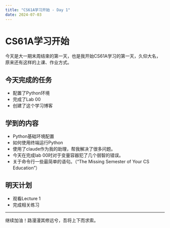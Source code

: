 ```yaml
---
title: "CS61A学习开始 - Day 1"
date: 2024-07-03
---
```


# CS61A学习开始

今天是大一期末周结束的第一天，也是我开始CS61A学习的第一天，久仰大名，原来还有这样的上课、作业方式。
    
## 今天完成的任务
- 配置了Python环境
- 完成了Lab 00
- 创建了这个学习博客

## 学到的内容
- Python基础环境配置
- 如何使用终端运行Python
- 使用了claude作为我的助理，帮我解决了很多问题。
- 今天在完成lab 00时对于变量容器犯了几个弱智的错误。
- 关于命令行一些最简单的语句。（“The Missing Semester of Your CS Education”）



## 明天计划
- 观看Lecture 1
- 完成相关练习

---
继续加油！路漫漫其修远兮，吾将上下而求索。
